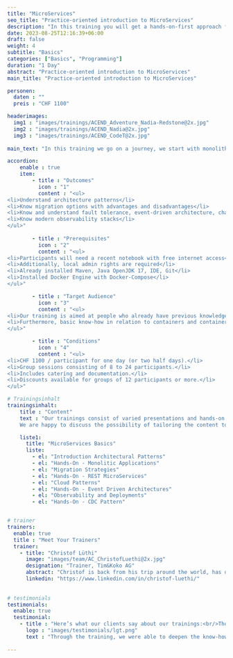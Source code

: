 ```yaml
---
title: "MicroServices"
seo_title: "Practice-oriented introduction to MicroServices"
description: "In this training you will get a hands-on-first approach for your entry and overview into the world of MicroServices."
date: 2023-08-25T12:16:39+06:00
draft: false
weight: 4
subtitle: "Basics"
categories: ["Basics", "Programming"]
duration: "1 Day"
abstract: "Practice-oriented introduction to MicroServices"
main_title: "Practice-oriented introduction to MicroServices"

personen: 
  daten : ""
  preis : "CHF 1100"

headerimages:
  img1 : "images/trainings/ACEND_Adventure_Nadia-Redstone@2x.jpg"
  img2 : "images/trainings/ACEND_Nadia@2x.jpg"
  img3 : "images/trainings/ACEND_CodeT@2x.jpg"
  
main_text: "In this training we go on a journey, we start with monolithic architectures and dive together into the world of MicroServices. With a hands-on-first approach, various approaches will be shown along with their opportunities, threats and also best practices. After the trip, terms like MicroServices, Event-Driven Architectures, Observability, Fault Tolerance, etc. are no longer unfamiliar words to us."

accordion:
    enable : true
    item: 
        - title : "Outcomes"
          icon : "1"
          content : "<ul>
<li>Understand architecture patterns</li>
<li>Know migration options with advantages and disadvantages</li>
<li>Know and understand fault tolerance, event-driven architecture, change data capture patterns</li>
<li>Know modern observability stacks</li>
</ul>"
 
        - title : "Prerequisites"
          icon : "2"
          content : "<ul>
<li>Participants will need a recent notebook with free internet access</li>
<li>Additionally, local admin rights are required</li>
<li>Already installed Maven, Java OpenJDK 17, IDE, Git</li>
<li>Installed Docker Engine with Docker-Compose</li>
</ul>"

        - title : "Target Audience"
          icon : "3"
          content : "<ul>
<li>Our training is aimed at people who already have previous knowledge in the area of Java software development and architecture</li>
<li>Furthermore, basic know-how in relation to containers and container platforms is an advantage</li>
</ul>"

        - title : "Conditions"
          icon : "4"
          content : "<ul>
<li>CHF 1100 / participant for one day (or two half days).</li>
<li>Group sessions consisting of 8 to 24 participants.</li>
<li>Includes catering and documentation.</li>
<li>Discounts available for groups of 12 participants or more.</li>
</ul>"

# Trainingsinhalt
trainingsinhalt: 
    title : "Content"
    text : "Our trainings consist of varied presentations and hands-on labs in order to teach content in an appealing fashion. 
    We are happy to discuss the possibility of tailoring the content to your infrastructure. Should you require additional contents, we can adapt the program to your needs."

    liste1:
      title: "MicroServices Basics"
      liste:
        - el: "Introduction Architectural Patterns"
        - el: "Hands-On - Monolitic Applications"
        - el: "Migration Strategies"
        - el: "Hands-On - REST MicroServices"
        - el: "Cloud Patterns"
        - el: "Hands-On - Event Driven Architectures"
        - el: "Observability and Deployments"
        - el: "Hands-On - CDC Pattern"


# trainer
trainers:
  enable: true
  title : "Meet Your Trainers"
  trainer:
    - title: "Christof Lüthi"
      image: "images/team/AC_ChristofLuethi@2x.jpg"
      designation: "Trainer, Tim&Koko AG"
      abstract: "Christof is back from his trip around the world, has dived a lot and got to know different cultures. With a fresh spirit and curiosity, he is now on a journey of discovery in the Cloud Native world."
      linkedin: "https://www.linkedin.com/in/christof-luethi/"      
      
      
# testimonials
testimonials:
  enable: true
  testimonial:
    - title : "Here’s what our clients say about our trainings:<br/>Thomas Abbrederis, Vaduz"
      logo : "images/testimonials/lgt.png"
      text : "Through the training, we were able to deepen the know-how in the area of modern container technology in a practical way with the OpenShift platform provided. The very competent trainers were able to reduce the respect for the new container technologies and thus provide the training participants with a very good baseline for the future."
      
---
```

